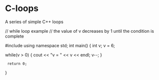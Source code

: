 # C-loops
A series of simple C++ loops

   // while loop example
   // the value of v decreases by 1 until the condition is complete
   
   #include <iostream>
   using namespace std;
   int main()
   {
      int v;
      v = 6;
  
  while(v > 0)
  {
          cout << "v = " << v << endl;
          v--;
  }
  
     return 0;
  }
